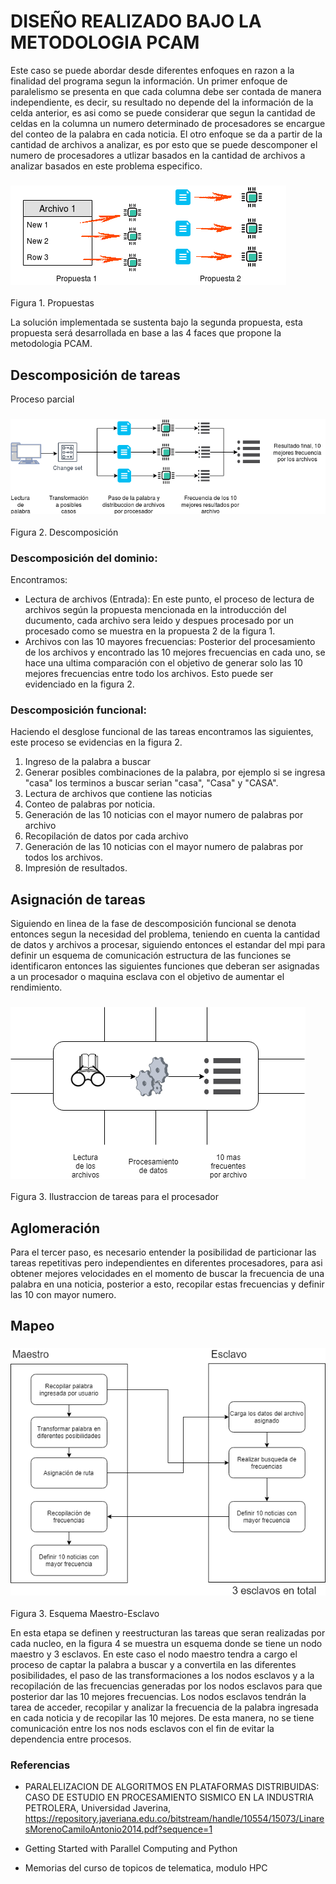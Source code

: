 # DISEÑO REALIZADO BAJO LA METODOLOGIA PCAM

Este caso se puede abordar desde diferentes enfoques en razon a la finalidad del programa segun la información.
Un primer enfoque de paralelismo se presenta en que cada columna debe ser contada de manera independiente, es decir, su resultado no depende del la información de la celda anterior, es asi como se puede considerar que segun la cantidad de celdas en la columna un numero determinado de procesadores se encargue del conteo de la palabra en cada noticia. El otro enfoque se da a partir de la cantidad de archivos a analizar, es por esto que se puede descomponer el numero de procesadores a utlizar basados en la cantidad de archivos a analizar basados en este problema especifico.

### ![Texto Alt](/propuesta.png "Propuestas")
Figura 1. Propuestas

La solución implementada se sustenta bajo la segunda propuesta, esta propuesta será desarrollada en base a las 4 faces que propone la metodologia PCAM.

## Descomposición de tareas
Proceso parcial 
### ![Texto Alt](/proceso.png "Descomposición")
Figura 2. Descomposición

### Descomposición del dominio:
Encontramos:
* Lectura de archivos (Entrada):
  En este punto, el proceso de lectura de archivos según la propuesta mencionada en la introducción del ducumento, cada archivo sera leido y despues procesado por un procesado como se muestra en la propuesta 2 de la figura 1.
* Archivos con las 10 mayores frecuencias: 
  Posterior del procesamiento de los archivos y encontrado las 10 mejores frecuencias en cada uno, se hace una ultima comparación con el objetivo de generar solo las 10 mejores frecuencias entre todo los archivos. Esto puede ser evidenciado en la figura 2.

### Descomposición funcional:
Haciendo el desglose funcional de las tareas encontramos las siguientes, este proceso se evidencias en la figura 2.
1. Ingreso de la palabra a buscar
2. Generar posibles combinaciones de la palabra, por ejemplo si se ingresa "casa" los terminos a buscar serian "casa", "Casa" y "CASA". 
3. Lectura de archivos que contiene las noticias
4. Conteo de palabras por noticia.
5. Generación de las 10 noticias con el mayor numero de palabras por archivo
6. Recopilación de datos por cada archivo
7. Generación de las 10 noticias con el mayor numero de palabras por todos los archivos.
8. Impresión de resultados. 


## Asignación de tareas
Siguiendo en linea de la fase de descomposición funcional se denota entonces segun la necesidad del problema, teniendo en cuenta la cantidad de datos y archivos a procesar, siguiendo entonces el estandar del mpi para definir un esquema de comunicación estructura de las funciones se identificaron entonces las siguientes funciones que deberan ser asignadas a un procesador o maquina esclava con el objetivo de aumentar el rendimiento.

### ![Texto Alt](/procesador.png "Procesador")
Figura 3. Ilustraccion de tareas para el procesador

## Aglomeración

Para el tercer paso, es necesario entender la posibilidad de particionar las tareas repetitivas pero independientes en diferentes procesadores, para asi obtener mejores velocidades en el momento de buscar la frecuencia de una palabra en una noticia, posterior a esto, recopilar estas frecuencias y definir las 10 con mayor numero.

## Mapeo

### ![Texto Alt](/diMaEs.png "Esquema Maestro-Esclavo")
Figura 3. Esquema Maestro-Esclavo

En esta etapa se definen y reestructuran las tareas que seran realizadas por cada nucleo, en la figura 4 se muestra un esquema donde se tiene un nodo maestro y 3 esclavos. En este caso el nodo maestro tendra a cargo el proceso de captar la palabra a buscar y a convertila en las diferentes posibilidades, el paso de las transformaciones a los nodos esclavos y a la recopilación de las frecuencias generadas por los nodos esclavos para que posterior dar las 10 mejores frecuencias. Los nodos esclavos tendrán la tarea de acceder, recopilar y analizar la frecuencia de la palabra ingresada en cada noticia y de recopilar las 10 mejores. De esta manera, no se tiene comunicación entre los nos nods esclavos con el fin de evitar la dependencia entre procesos.



### Referencias

* PARALELIZACION DE ALGORITMOS EN PLATAFORMAS DISTRIBUIDAS: CASO DE ESTUDIO EN PROCESAMIENTO SISMICO EN LA INDUSTRIA PETROLERA, Universidad Javerina, https://repository.javeriana.edu.co/bitstream/handle/10554/15073/LinaresMorenoCamiloAntonio2014.pdf?sequence=1

* Getting Started with Parallel Computing and Python
* Memorias del curso de topicos de telematica, modulo HPC
